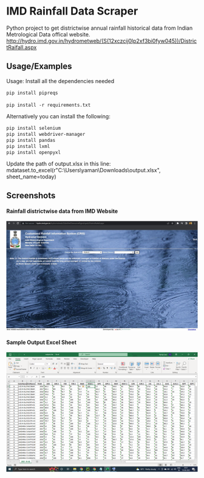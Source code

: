 
# IMD Rainfall Data Scraper

Python project to get districtwise annual rainfall historical data from Indian Metrological Data offical website.
http://hydro.imd.gov.in/hydrometweb/(S(12xczcij0lp2xf3bi0fyw045))/DistrictRaifall.aspx

## Usage/Examples

Usage:
Install all the dependencies needed


```
pip install pipreqs

pip install -r requirements.txt
```

Alternatively you can install the following:
```
pip install selenium
pip install webdriver-manager
pip install pandas
pip install lxml
pip install openpyxl
```

Update the path of output.xlsx in this line:
mdataset.to_excel(r"C:\Users\yaman\Downloads\output.xlsx", sheet_name=today)


## Screenshots

#### Rainfall districtwise data from IMD Website
![IMD Website](/Screenshots/IMD%20Website.jpg?raw=true)

#### Sample Output Excel Sheet
![Excel Output](/Screenshots/Output%20Excel%20sheet.png?raw=true)
